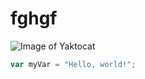 # fghgf

![Image of Yaktocat](https://octodex.github.com/images/yaktocat.png)

``` javascript
var myVar = "Hello, world!";
```
